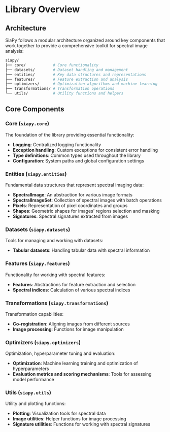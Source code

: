 # Library Overview

## Architecture

SiaPy follows a modular architecture organized around key components that work together to provide a comprehensive toolkit for spectral image analysis:

``` sh
siapy/
├── core/            # Core functionality
├── datasets/        # Dataset handling and management
├── entities/        # Key data structures and representations
├── features/        # Feature extraction and analysis
├── optimizers/      # Optimization algorithms and machine learning
├── transformations/ # Transformation operations
└── utils/           # Utility functions and helpers
```

## Core Components

### Core (`siapy.core`)

The foundation of the library providing essential functionality:

- **Logging**: Centralized logging functionality
- **Exception handling**: Custom exceptions for consistent error handling
- **Type definitions**: Common types used throughout the library
- **Configuration**: System paths and global configuration settings

### Entities (`siapy.entities`)

Fundamental data structures that represent spectral imaging data:

- **SpectralImage**: An abstraction for various image formats
- **SpectralImageSet**: Collection of spectral images with batch operations
- **Pixels**: Representation of pixel coordinates and groups
- **Shapes**: Geometric shapes for images' regions selection and masking
- **Signatures**: Spectral signatures extracted from images

### Datasets (`siapy.datasets`)

Tools for managing and working with datasets:

- **Tabular datasets**: Handling tabular data with spectral information

### Features (`siapy.features`)

Functionality for working with spectral features:

- **Features**: Abstractions for feature extraction and selection
- **Spectral indices**: Calculation of various spectral indices

### Transformations (`siapy.transformations`)

Transformation capabilities:

- **Co-registration**: Aligning images from different sources
- **Image processing**: Functions for image manipulation

### Optimizers (`siapy.optimizers`)

Optimization, hyperparameter tuning and evaluation:

- **Optimization**: Machine learning training and optimization of hyperparameters
- **Evaluation metrics and scoring mechanisms**: Tools for assessing model performance

### Utils (`siapy.utils`)

Utility and plotting functions:

- **Plotting**: Visualization tools for spectral data
- **Image utilities**: Helper functions for image processing
- **Signature utilities**: Functions for working with spectral signatures
